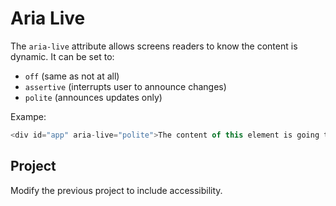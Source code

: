 # Aria Live

The `aria-live` attribute allows screens readers to know the content is dynamic. It can be set to:
- `off` (same as not at all)
- `assertive` (interrupts user to announce changes)
- `polite` (announces updates only)

Exampe:
```javascript
<div id="app" aria-live="polite">The content of this element is going to change.</div>
````

## Project
Modify the previous project to include accessibility.
